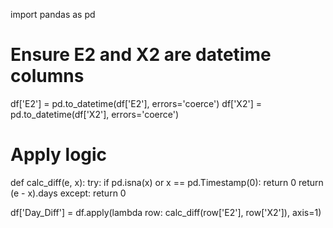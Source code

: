 import pandas as pd

# Ensure E2 and X2 are datetime columns
df['E2'] = pd.to_datetime(df['E2'], errors='coerce')
df['X2'] = pd.to_datetime(df['X2'], errors='coerce')

# Apply logic
def calc_diff(e, x):
    try:
        if pd.isna(x) or x == pd.Timestamp(0):
            return 0
        return (e - x).days
    except:
        return 0

df['Day_Diff'] = df.apply(lambda row: calc_diff(row['E2'], row['X2']), axis=1)

